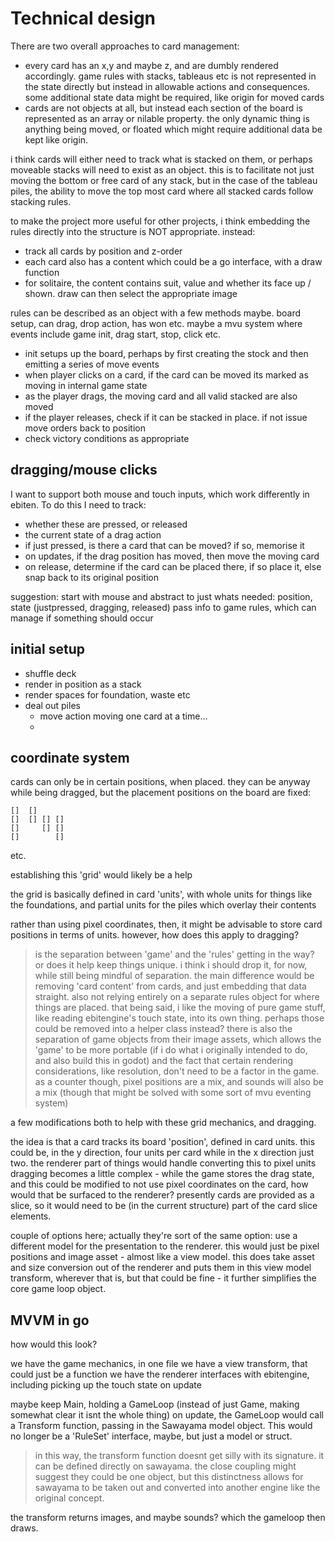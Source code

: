 # Technical design

There are two overall approaches to card management:

- every card has an x,y and maybe z, and are dumbly rendered accordingly. game rules with stacks, tableaus etc is not represented in the state directly but instead in allowable actions and consequences. some additional state data might be required, like origin for moved cards
- cards are not objects at all, but instead each section of the board is represented as an array or nilable property. the only dynamic thing is anything being moved, or floated which might require additional data be kept like origin.

i think cards will either need to track what is stacked on them, or perhaps moveable stacks will need to exist as an object. this is to facilitate not just moving the bottom or free card of any stack, but in the case of the tableau piles, the ability to move the top most card where all stacked cards follow stacking rules.

to make the project more useful for other projects, i think embedding the rules directly into the structure is NOT appropriate. instead:

- track all cards by position and z-order
- each card also has a content which could be a go interface, with a draw function
- for solitaire, the content contains suit, value and whether its face up / shown. draw can then select the appropriate image

rules can be described as an object with a few methods maybe. board setup, can drag, drop action, has won etc. maybe a mvu system where events include game init, drag start, stop, click etc.

- init setups up the board, perhaps by first creating the stock and then emitting a series of move events
- when player clicks on a card, if the card can be moved its marked as moving in internal game state
- as the player drags, the moving card and all valid stacked are also moved
- if the player releases, check if it can be stacked in place. if not issue move orders back to position
- check victory conditions as appropriate

## dragging/mouse clicks

I want to support both mouse and touch inputs, which work differently in ebiten. To do this I need to track:

- whether these are pressed, or released
- the current state of a drag action
- if just pressed, is there a card that can be moved? if so, memorise it
- on updates, if the drag position has moved, then move the moving card
- on release, determine if the card can be placed there, if so place it, else snap back to its original position

suggestion: start with mouse and abstract to just whats needed: position, state (justpressed, dragging, released)
pass info to game rules, which can manage if something should occur

## initial setup

- shuffle deck
- render in position as a stack
- render spaces for foundation, waste etc
- deal out piles
  - move action moving one card at a time...
  -

## coordinate system

cards can only be in certain positions, when placed. they can be anyway while being dragged, but the placement positions on the board are fixed:

```
[]  []
[]  [] [] []
[]     [] []
[]        []
```

etc.

establishing this 'grid' would likely be a help

the grid is basically defined in card 'units', with whole units for things like the foundations, and partial units for the piles which overlay their contents

rather than using pixel coordinates, then, it might be advisable to store card positions in terms of units. however, how does this apply to dragging?

> is the separation between 'game' and the 'rules' getting in the way? or does it help keep things unique. i think i should drop it, for now, while still being mindful of separation. the main difference would be removing 'card content' from cards, and just embedding that data straight. also not relying entirely on a separate rules object for where things are placed. that being said, i like the moving of pure game stuff, like reading ebitengine's touch state, into its own thing. perhaps those could be removed into a helper class instead?
> there is also the separation of game objects from their image assets, which allows the 'game' to be more portable (if i do what i originally intended to do, and also build this in godot)
> and the fact that certain rendering considerations, like resolution, don't need to be a factor in the game. as a counter though, pixel positions are a mix, and sounds will also be a mix (though that might be solved with some sort of mvu eventing system)

a few modifications both to help with these grid mechanics, and dragging.

the idea is that a card tracks its board 'position', defined in card units. this could be, in the y direction, four units per card while in the x direction just two. the renderer part of things would handle converting this to pixel units
dragging becomes a little complex - while the game stores the drag state, and this could be modified to not use pixel coordinates on the card, how would that be surfaced to the renderer? presently cards are provided as a slice, so it would need to be (in the current structure) part of the card slice elements.

couple of options here; actually they're sort of the same option: use a different model for the presentation to the renderer. this would just be pixel positions and image asset - almost like a view model. this does take asset and size conversion out of the renderer and puts them in this view model transform, wherever that is, but that could be fine - it further simplifies the core game loop object.

## MVVM in go

how would this look?

we have the game mechanics, in one file
we have a view transform, that could just be a function
we have the renderer interfaces with ebitengine, including picking up the touch state on update

maybe keep Main, holding a GameLoop (instead of just Game, making somewhat clear it isnt the whole thing)
on update, the GameLoop would call a Transform function, passing in the Sawayama model object. This would no longer be a 'RuleSet' interface, maybe, but just a model or struct.

> in this way, the transform function doesnt get silly with its signature. it can be defined directly on sawayama. the close coupling might suggest they could be one object, but this distinctness allows for sawayama to be taken out and converted into another engine like the original concept.

the transform returns images, and maybe sounds? which the gameloop then draws.
